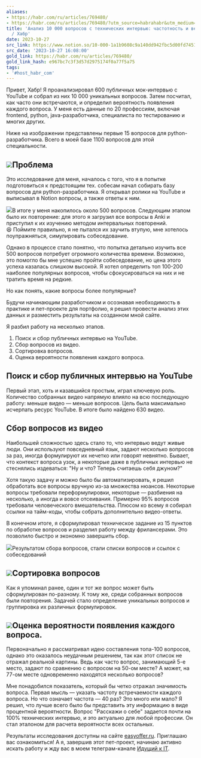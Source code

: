 ```yaml
---
aliases:
- https://habr.com/ru/articles/769480/
- https://habr.com/ru/articles/769480/?utm_source=habrahabr&utm_medium=rss&utm_campaign=769480
title: 'Анализ 10 000 вопросов с технических интервью: частотность и вероятность встречи
  / Хабр'
date: 2023-10-27
src_link: https://www.notion.so/10-000-1a1b9608c9a140dd942fbc5d00fd7451
src_date: '2023-10-27 16:08:00'
gold_link: https://habr.com/ru/articles/769480/
gold_link_hash: e967bc7c3f3d57d2975174f0a77f5a75
tags:
- '#host_habr_com'
---
```


Привет, Хабр! Я проанализировал 600 публичных мок-интервью с YouTube и собрал из них 10 000 уникальных вопросов. Затем посчитал, как часто они встречаются, и определил вероятность появления каждого вопроса. У меня есть данные по 20 профессиям, включая frontend, python, java-разработчика, специалиста по тестированию и многих других.

Ниже на изображении представлены первые 15 вопросов для python-разработчика. Всего в моей базе 1100 вопросов для этой специальности.

![](https://habrastorage.org/getpro/habr/upload_files/408/af3/922/408af3922148ef8dad4477e6d06307ed.png)Проблема
--------

Это исследование для меня, началось с того, что я в попытке подготовиться к предстоящим тех. собесам начал собирать базу вопросов для python-разработчика. Я открывал ролики на YouTube и выписывал в Notion вопросы, а также ответы к ним.

![](https://habrastorage.org/getpro/habr/upload_files/676/4c9/572/6764c957287e71d867b974cc4fe58d18.png)В итоге у меня накопилось около 500 вопросов. Следующим этапом было их повторение: для этого я загрузил все вопросы в Anki и приступил к их изучению методом интервальных повторений. 😆 Поймите правильно, я не пытался их заучить втупую, мне хотелось поупражняться, симулировать собеседование.

Однако в процессе стало понятно, что попытка детально изучить все 500 вопросов потребует огромного количества времени. Возможно, это помогло бы мне успешно пройти собеседование, но цена этого успеха казалась слишком высокой. Я хотел определить топ 100-200 наиболее популярных вопросов, чтобы сфокусироваться на них и не тратить время на редкие.

Но как понять, какие вопросы более популярные?

Будучи начинающим разработчиком и осознавая необходимость в практике и пет-проекте для портфолио, я решил провести анализ этих данных и разместить результаты на созданном мной сайте.

Я разбил работу на несколько этапов.

1. Поиск и сбор публичных интервью на YouTube.
2. Сбор вопросов из видео.
3. Сортировка вопросов.
4. Оценка вероятности появления каждого вопроса.

Поиск и сбор публичных интервью на YouTube
------------------------------------------

Первый этап, хоть и казавшийся простым, играл ключевую роль. Количество собранных видео напрямую влияло на всю последующую работу: меньше видео — меньше вопросов. Цель была максимально исчерпать ресурс YouTube. В итоге было найдено 630 видео.

Сбор вопросов из видео
----------------------

Наибольшей сложностью здесь стало то, что интервью ведут живые люди. Они используют повседневный язык, задают несколько вопросов за раз, иногда формулируют их нечетко или говорят невнятно. Бывает, что контекст вопроса узок, а некоторые даже в публичных интервью не стеснялись издеваться: "Ну и что? Теперь считаешь себя джуном?"

Хотя такую задачу и можно было бы автоматизировать, я решил обработать все вопросы вручную из-за множества нюансов. Некоторые вопросы требовали переформулировки, некоторые — разбиения на несколько, а иногда и вовсе отсеивания. Примерно 95% вопросов требовали человеческого вмешательства. Плюсом ко всему я собирал ссылки на тайм-коды, чтобы собрать дополнительно видео-ответы.

В конечном итоге, я сформулировал техническое задание из 15 пунктов по обработке вопросов и разделил работу между фрилансерами. Это позволило быстро и экономно завершить сбор.

![](https://habrastorage.org/getpro/habr/upload_files/e9b/e5f/523/e9be5f5235119a1828f5ff4cd33290d3.png)Результатом сбора вопросов, стали списки вопросов и ссылок с собеседований

![](https://habrastorage.org/getpro/habr/upload_files/cb3/21c/9ef/cb321c9ef93f6be05f513b923caadb00.png)Сортировка вопросов
-------------------

Как я упоминал ранее, один и тот же вопрос может быть сформулирован по-разному. К тому же, среди собранных вопросов были повторения. Задачей стало определение уникальных вопросов и группировка их различных формулировок.

![](https://habrastorage.org/getpro/habr/upload_files/551/2e9/6c3/5512e96c33b85c5bb6b075b65e7b1fde.png)Оценка вероятности появления каждого вопроса.
---------------------------------------------

Первоначально я рассматривал идею составления топа-100 вопросов, однако это оказалось неудачным решением, так как этот список не отражал реальной картины. Ведь как часто вопрос, занимающий 5-е место, задают по сравнению с вопросом на 50-ом месте? А может, на 77-ом месте одновременно находятся несколько вопросов?

Мне понадобился показатель, который бы четко отражал значимость вопроса. Первая мысль — указать частоту встречаемости каждого вопроса. Но что означает частота — 40 раз? Это много или мало? Я решил, что лучше всего было бы представить эту информацию в виде процентной вероятности. Вопрос "Расскажи о себе" задается почти на 100% технических интервью, и это актуально для любой профессии. Он стал эталоном для расчета вероятности всех остальных.

Результаты исследования доступны на сайте [easyoffer.ru](https://easyoffer.ru/). Приглашаю вас ознакомиться! А я, завершив этот пет-проект, начинаю активно искать работу и жду вас в моем телеграм-канале [Идущий к IT](https://t.me/goingtoit).